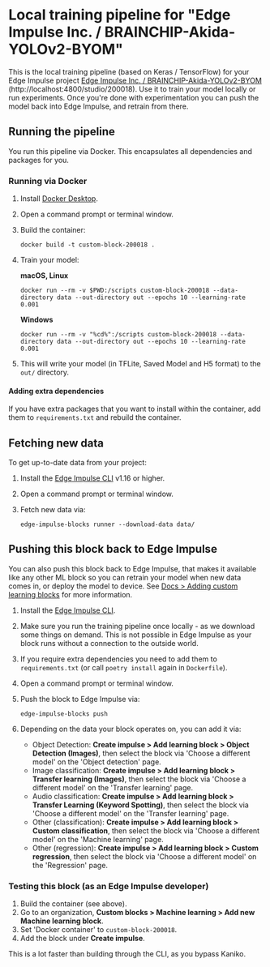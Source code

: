 # Local training pipeline for "Edge Impulse Inc. / BRAINCHIP-Akida-YOLOv2-BYOM"

This is the local training pipeline (based on Keras / TensorFlow) for your Edge Impulse project [Edge Impulse Inc. / BRAINCHIP-Akida-YOLOv2-BYOM](https://studio.edgeimpulse.com/studio/200018) (http://localhost:4800/studio/200018). Use it to train your model locally or run experiments. Once you're done with experimentation you can push the model back into Edge Impulse, and retrain from there.

## Running the pipeline

You run this pipeline via Docker. This encapsulates all dependencies and packages for you.

### Running via Docker

1. Install [Docker Desktop](https://www.docker.com/products/docker-desktop/).
2. Open a command prompt or terminal window.
3. Build the container:

    ```
    docker build -t custom-block-200018 .
    ```

4. Train your model:

    **macOS, Linux**

    ```
    docker run --rm -v $PWD:/scripts custom-block-200018 --data-directory data --out-directory out --epochs 10 --learning-rate 0.001
    ```

    **Windows**

    ```
    docker run --rm -v "%cd%":/scripts custom-block-200018 --data-directory data --out-directory out --epochs 10 --learning-rate 0.001
    ```

5. This will write your model (in TFLite, Saved Model and H5 format) to the `out/` directory.

#### Adding extra dependencies

If you have extra packages that you want to install within the container, add them to `requirements.txt` and rebuild the container.

## Fetching new data

To get up-to-date data from your project:

1. Install the [Edge Impulse CLI](https://docs.edgeimpulse.com/docs/edge-impulse-cli/cli-installation) v1.16 or higher.
2. Open a command prompt or terminal window.
3. Fetch new data via:

    ```
    edge-impulse-blocks runner --download-data data/
    ```

## Pushing this block back to Edge Impulse

You can also push this block back to Edge Impulse, that makes it available like any other ML block so you can retrain your model when new data comes in, or deploy the model to device. See [Docs > Adding custom learning blocks](https://docs.edgeimpulse.com/docs/edge-impulse-studio/organizations/adding-custom-transfer-learning-models) for more information.

1. Install the [Edge Impulse CLI](https://docs.edgeimpulse.com/docs/edge-impulse-cli/cli-installation).
2. Make sure you run the training pipeline once locally - as we download some things on demand. This is not possible in Edge Impulse as your block runs without a connection to the outside world.
3. If you require extra dependencies you need to add them to `requirements.txt` (or call `poetry install` again in `Dockerfile`).
4. Open a command prompt or terminal window.
5. Push the block to Edge Impulse via:

    ```
    edge-impulse-blocks push
    ```

6. Depending on the data your block operates on, you can add it via:
    * Object Detection: **Create impulse > Add learning block > Object Detection (Images)**, then select the block via 'Choose a different model' on the 'Object detection' page.
    * Image classification: **Create impulse > Add learning block > Transfer learning (Images)**, then select the block via 'Choose a different model' on the 'Transfer learning' page.
    * Audio classification: **Create impulse > Add learning block > Transfer Learning (Keyword Spotting)**, then select the block via 'Choose a different model' on the 'Transfer learning' page.
    * Other (classification): **Create impulse > Add learning block > Custom classification**, then select the block via 'Choose a different model' on the 'Machine learning' page.
    * Other (regression): **Create impulse > Add learning block > Custom regression**, then select the block via 'Choose a different model' on the 'Regression' page.

### Testing this block (as an Edge Impulse developer)

1. Build the container (see above).
2. Go to an organization, **Custom blocks > Machine learning > Add new Machine learning block**.
3. Set 'Docker container' to `custom-block-200018`.
4. Add the block under **Create impulse**.

This is a lot faster than building through the CLI, as you bypass Kaniko.

